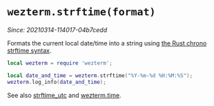 # `wezterm.strftime(format)`

*Since: 20210314-114017-04b7cedd*

Formats the current local date/time into a string using [the Rust chrono
strftime syntax](https://docs.rs/chrono/0.4.19/chrono/format/strftime/index.html).

```lua
local wezterm = require 'wezterm';

local date_and_time = wezterm.strftime("%Y-%m-%d %H:%M:%S");
wezterm.log_info(date_and_time);
```

See also [strftime_utc](strftime_utc.md) and [wezterm.time](../wezterm.time/index.md).

